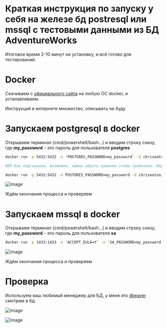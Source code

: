 # Краткая инструкция по запуску у себя на железе бд postresql или mssql с тестовыми данными из БД AdventureWorks

Итоговое время 2-10 минут на установку, и всё готово для тестирований.

# Docker

Скачиваем с [официального сайта](https://www.docker.com) на любую ОС docker, и устанавливаем.

Инструкций в интернете множество, описывать не буду

# Запускаем postgresql в docker

Открываем терминал (cmd/powershell/bash...) и вводим строку снизу, где **my_password** - это пароль для пользователя **postgres**


``` cmd
docker run -p 5432:5432 -e 'POSTGRES_PASSWORD=my_password' -d chriseaton/adventureworks:postgres

REM Как подсказали, возможно, нужно убрать кавычки чтобы сработало. Вероятно это зависит от версии докера

docker run -p 5432:5432 -e POSTGRES_PASSWORD=my_password -d chriseaton/adventureworks:postgres

```

![image](https://user-images.githubusercontent.com/8188055/193648493-0bc9411d-15d0-41e1-a47c-db9b98b8333a.png)


Ждём окончания процесса и проверяем

# Запускаем mssql в docker

Открываем терминал (cmd/powershell/bash...) и вводим строку снизу, где **my_password** - это пароль для пользователя **sa**
``` cmd
docker run -p 1433:1433 -e 'ACCEPT_EULA=Y' -e 'SA_PASSWORD=my_password' -d chriseaton/adventureworks:latest
```

![image](https://user-images.githubusercontent.com/8188055/193648473-777aeb3a-3965-4ab6-911a-9a35e79d542e.png)


Ждём окончания процесса и проверяем

# Проверка

Используем ваш любимый менеджер для БД, у меня это [dbeaver](https://dbeaver.io) смотрим в бд:

![image](https://user-images.githubusercontent.com/8188055/193648615-02d2558b-d3aa-4656-bbf0-3984fa5a4e41.png)

![image](https://user-images.githubusercontent.com/8188055/193648806-5f124d1c-77f6-47b2-8a4d-c15e6f864882.png)
